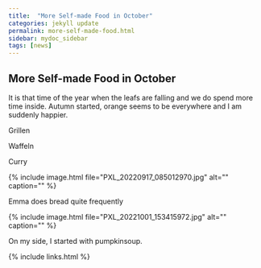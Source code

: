 ```yaml
---
title:  "More Self-made Food in October"
categories: jekyll update
permalink: more-self-made-food.html
sidebar: mydoc_sidebar
tags: [news]
---
```


## More Self-made Food in October

It is that time of the year when the leafs are falling and we do spend more time inside. Autumn started, orange seems to be everywhere and I am suddenly happier.

Grillen

Waffeln

Curry

{% include image.html file="PXL_20220917_085012970.jpg" alt="" caption="" %}

Emma does bread quite frequently

{% include image.html file="PXL_20221001_153415972.jpg" alt="" caption="" %}

On my side, I started with pumpkinsoup.

{% include links.html %}

